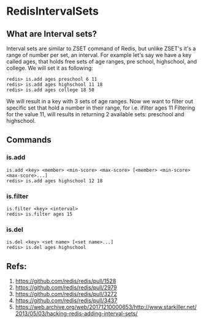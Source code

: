 # RedisIntervalSets
## What are Interval sets?
Interval sets are similar to ZSET command of Redis, but unlike ZSET's it's a range of number per set, an interval.
For example let's say we have a key called ages, that holds free sets of age ranges, pre school, highschool, and college.
We will set it as following:
```
redis> is.add ages preschool 6 11
redis> is.add ages highschool 11 18
redis> is.add ages college 18 50
```
We will result in a key with 3 sets of age ranges.
Now we want to filter out specific set that hold a number in their range, for i.e. ifilter ages 11
Filtering for the value 11, will results in returning 2 available sets: preschool and highschool.

## Commands

### is.add
```
is.add <key> <member> <min-score> <max-score> [<member> <min-score> <max-score>...]
redis> is.add ages highschool 12 18
```

### is.filter
```
is.filter <key> <interval>
redis> is.filter ages 15
```

### is.del
```
is.del <key> <set name> [<set name>...]
redis> is.del ages highschool
```
## Refs:

1. https://github.com/redis/redis/pull/1528
2. https://github.com/redis/redis/pull/2979
3. https://github.com/redis/redis/pull/3272
4. https://github.com/redis/redis/pull/3437
5. https://web.archive.org/web/20171210000653/http://www.starkiller.net/2013/05/03/hacking-redis-adding-interval-sets/

